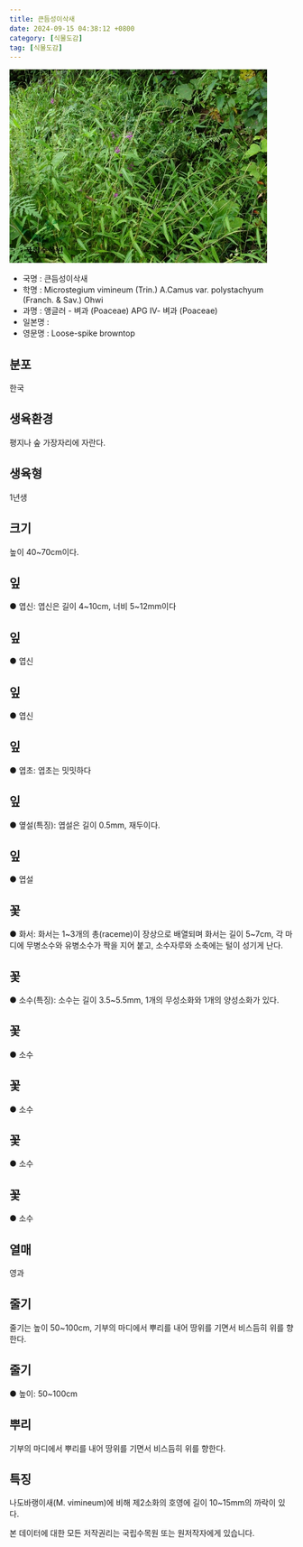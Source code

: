```yaml
---
title: 큰듬성이삭새
date: 2024-09-15 04:38:12 +0800
category: [식물도감]
tag: [식물도감]
---
```




![큰듬성이삭새](/assets/img/fileUpload/plants/basic/Gramineae/Microstegium/14577/14577_1_th2.jpg)
- 국명 : 큰듬성이삭새
- 학명 : Microstegium vimineum (Trin.) A.Camus var. polystachyum (Franch. & Sav.) Ohwi
- 과명 : 앵글러 - 벼과 (Poaceae) APG Ⅳ- 벼과 (Poaceae)
- 일본명 : 
- 영문명 : Loose-spike browntop


## 분포
한국
## 생육환경
평지나 숲 가장자리에 자란다.
## 생육형
1년생
## 크기
높이 40~70cm이다.
## 잎
● 엽신: 엽신은 길이 4~10cm, 너비 5~12mm이다
## 잎
● 엽신
## 잎
● 엽신
## 잎
● 엽초: 엽초는 밋밋하다
## 잎
● 옆설(특징): 엽설은 길이 0.5mm, 재두이다.
## 잎
● 엽설
## 꽃
● 화서: 화서는 1~3개의 총(raceme)이 장상으로 배열되며 화서는 길이 5~7cm, 각 마디에 무병소수와 유병소수가 짝을 지어 붙고, 소수자루와 소축에는 털이 성기게 난다.
## 꽃
● 소수(특징): 소수는 길이 3.5~5.5mm, 1개의 무성소화와 1개의 양성소화가 있다.
## 꽃
● 소수
## 꽃
● 소수
## 꽃
● 소수
## 꽃
● 소수
## 열매
영과
## 줄기
줄기는 높이 50~100cm, 기부의 마디에서 뿌리를 내어 땅위를 기면서 비스듬히 위를 향한다.
## 줄기
● 높이:  50~100cm
## 뿌리
기부의 마디에서 뿌리를 내어 땅위를 기면서 비스듬히 위를 향한다.
## 특징
나도바랭이새(M. vimineum)에 비해 제2소화의 호영에 길이 10~15mm의 까락이 있다.






본 데이터에 대한 모든 저작권리는 국립수목원 또는 원저작자에게 있습니다.
